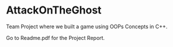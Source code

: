 # AttackOnTheGhost
Team Project where we built a game using OOPs Concepts in C++.

Go to Readme.pdf for the Project Report.
